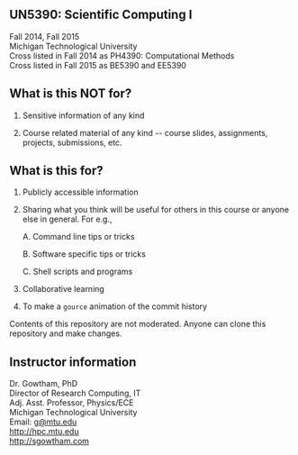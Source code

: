 UN5390: Scientific Computing I         
-------------------

Fall 2014, Fall 2015  
Michigan Technological University        
Cross listed in Fall 2014 as PH4390: Computational Methods           
Cross listed in Fall 2015 as BE5390 and EE5390           


What is this NOT for?
-------------------

  01. Sensitive information of any kind

  02. Course related material of any kind -- course slides, assignments, 
      projects, submissions, etc.


What is this for?
-------------------

  01. Publicly accessible information

  02. Sharing what you think will be useful for others in this course
      or anyone else in general. For e.g., 

      A. Command line tips or tricks

      B. Software specific tips or tricks

      C. Shell scripts and programs

  03. Collaborative learning

  04. To make a ```gource``` animation of the commit history

Contents of this repository are not moderated. Anyone can clone this repository and make changes.


Instructor information
-------------------

Dr. Gowtham, PhD            
Director of Research Computing, IT           
Adj. Asst. Professor, Physics/ECE              
Michigan Technological University               
Email: g@mtu.edu           
http://hpc.mtu.edu              
http://sgowtham.com    
